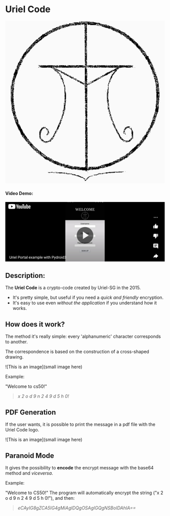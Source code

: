 # Uriel Code

![This is an image](https://raw.githubusercontent.com/Uriel-SG/CS50p_final_project/main/ur.jpg?token=GHSAT0AAAAAAB3QWETVM7GH2LEMON4GW25EY35KXDA)

#### Video Demo:

[![Watch the video](https://raw.githubusercontent.com/Uriel-SG/Uriel-Portal/main/example.jpg)](https://youtu.be/8EHYuSfHobg)

## Description:

The **Uriel Code** is a crypto-code created by Uriel-SG in the 2015.

- It's pretty simple, but useful if you need a *quick and friendly* encryption.
- It's easy to use even *without the application* if you understand how it works.


## How does it work?

The method it's really simple: every 'alphanumeric' character corresponds to another.

The correspondence is based on the construction of a cross-shaped drawing.

![This is an image](small image here)

Example:

"Welcome to cs50!"

> *x 2 o d 9 n 2   4 9   d 5 h 0!*


## PDF Generation

If the user wants, it is possible to print the message in a pdf file with the Uriel Code logo.

![This is an image](small image here)


## Paranoid Mode

It gives the possibility to **encode** the encrypt message with the base64 method and *viceversa*.

Example:

"Welcome to CS50!"
The program will automatically encrypt the string ("x 2 o d 9 n 2   4 9   d 5 h 0!"), and then:

> *eCAyIG8gZCA5IG4gMiAgIDQgOSAgIGQgNSBoIDAhIA==*
